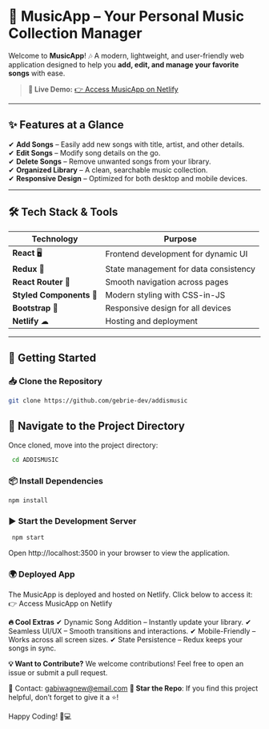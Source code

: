 # 🎵 **MusicApp** – Your Personal Music Collection Manager  

Welcome to **MusicApp**! 🎶 A modern, lightweight, and user-friendly web application designed to help you **add, edit, and manage your favorite songs** with ease.  

> **🚀 Live Demo:** [👉 Access MusicApp on Netlify](https://addismusics.netlify.app/)  

---

## ✨ **Features at a Glance**
✔ **Add Songs** – Easily add new songs with title, artist, and other details.  
✔ **Edit Songs** – Modify song details on the go.  
✔ **Delete Songs** – Remove unwanted songs from your library.  
✔ **Organized Library** – A clean, searchable music collection.  
✔ **Responsive Design** – Optimized for both desktop and mobile devices.  

---

## 🛠 **Tech Stack & Tools**
| **Technology**  | **Purpose**  |
|----------------|-------------|
| **React** 🖥 | Frontend development for dynamic UI |
| **Redux** 🔄 | State management for data consistency |
| **React Router** 🚏 | Smooth navigation across pages |
| **Styled Components** 🎨 | Modern styling with CSS-in-JS |
| **Bootstrap** 📱 | Responsive design for all devices |
| **Netlify** ☁ | Hosting and deployment |

---

## 🚀 **Getting Started**  

### 📥 Clone the Repository  
```bash
git clone https://github.com/gebrie-dev/addismusic
```
## 📂 **Navigate to the Project Directory**  
Once cloned, move into the project directory:  

```bash
 cd ADDISMUSIC
```
### 📦 Install Dependencies
```bash
npm install
```
### ▶ Start the Development Server
```bash
 npm start
```
Open http://localhost:3500 in your browser to view the application.

### 🌍 Deployed App
The MusicApp is deployed and hosted on Netlify. Click below to access it:
👉 Access MusicApp on Netlify

**🔥 Cool Extras**
✔ Dynamic Song Addition – Instantly update your library.
✔ Seamless UI/UX – Smooth transitions and interactions.
✔ Mobile-Friendly – Works across all screen sizes.
✔ State Persistence – Redux keeps your songs in sync.

**💡 Want to Contribute?**
We welcome contributions! Feel free to open an issue or submit a pull request.

📧 Contact: gabiwagnew@email.com
**🌟 Star the Repo**: If you find this project helpful, don’t forget to give it a ⭐!

Happy Coding! 🎵💻
